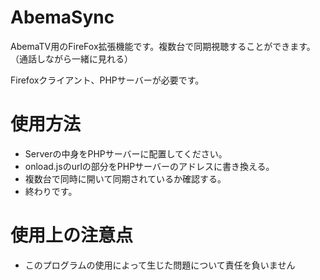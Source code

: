 # AbemaSync
AbemaTV用のFireFox拡張機能です。複数台で同期視聴することができます。（通話しながら一緒に見れる）

Firefoxクライアント、PHPサーバーが必要です。

# 使用方法
- Serverの中身をPHPサーバーに配置してください。
- onload.jsのurlの部分をPHPサーバーのアドレスに書き換える。
- 複数台で同時に開いて同期されているか確認する。
- 終わりです。

# 使用上の注意点
- このプログラムの使用によって生じた問題について責任を負いません
